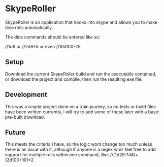 # SkypeRoller

SkypeRoller is an application that hooks into skype and allows you to make dice rolls automatically.

The dice commands should be entered like so:

//1d6 or //2d8+5 or even //10d100-25

## Setup

Download the current SkypeRoller build and run the executable contained, or download the project and compile, then run the resulting exe file.

## Development

This was a simple project done on a train journey, so no tests or build files have been written currently, I will try to add some of these later with a basic pre-built download.

## Future

This meets the criteria I have, so the logic wont change too much unless there is an issue with it, although if anyone is a regex whiz feel free to add support for multiple rolls within one command, like: //(1d20-1d4)+(2d100+10)*2